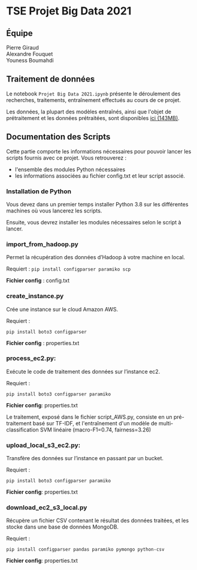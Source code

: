 # TSE Projet Big Data 2021

## Équipe
Pierre Giraud\
Alexandre Fouquet\
Youness Boumahdi

## Traitement de données

Le notebook `Projet Big Data 2021.ipynb` présente le déroulement des recherches, traitements, entraînement effectués au cours de ce projet.

Les données, la plupart des modèles entraînés, ainsi que l'objet de prétraitement et les données prétraitées, sont disponibles [ici (143MB)](https://drive.google.com/file/d/1qKh9XeugQzGo4_W0gk657K_urcOBbaYF/view?usp=sharing).

## Documentation des Scripts
Cette partie comporte les informations nécessaires pour pouvoir lancer les scripts fournis avec ce projet.
Vous retrouverez :
- l'ensemble des modules Python nécessaires
- les informations associées au fichier config.txt et leur script associé.

### Installation de Python
Vous devez dans un premier temps installer Python 3.8 sur les différentes machines où vous lancerez les scripts.

Ensuite, vous devrez installer les modules nécessaires selon le script à lancer.

### import_from_hadoop.py
Permet la récupération des données d’Hadoop à votre machine en local.

Requiert :
`pip install configparser paramiko scp`

**Fichier config** : config.txt

### create_instance.py
Crée une instance sur le cloud Amazon AWS.

Requiert :

`pip install boto3 configparser`

**Fichier config** : properties.txt

### process_ec2.py:
Exécute le code de traitement des données sur l’instance ec2.

Requiert :

`pip install boto3 configparser paramiko`

**Fichier config**: properties.txt 

Le traitement, exposé dans le fichier script_AWS.py, consiste en un pré-traitement basé sur TF-IDF, et l'entraînement d'un modèle de multi-classification SVM linéaire (macro-F1=0.74, fairness=3.26)

### upload_local_s3_ec2.py:
Transfère des données sur l’instance en passant par un bucket.

Requiert :

`pip install boto3 configparser paramiko`


**Fichier config**: properties.txt 

### download_ec2_s3_local.py
Récupère un fichier CSV contenant le résultat des données traitées, et les stocke dans une base de données MongoDB.

Requiert :

`pip install configparser pandas paramiko pymongo python-csv`

**Fichier config**: properties.txt
